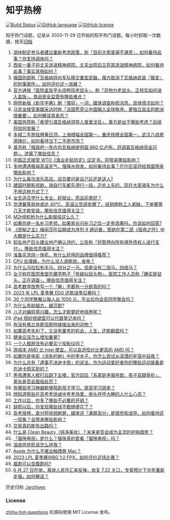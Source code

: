# 知乎热榜
[![Build Status](https://github.com/ToWeLong/zhihu-hot-questions/workflows/CI/badge.svg)](https://github.com/ToWeLong/zhihu-hot-questions/actions)
[![GitHub language](https://img.shields.io/badge/language-golang-orange.svg)](https://golang.org/)
[![GitHub license](https://img.shields.io/github/license/ToWeLong/zhihu-hot-questions)](https://github.com/ToWeLong/zhihu-hot-questions/blob/main/LICENSE)

知乎热门话题，记录从 2020-11-29 日开始的知乎热门话题。每小时抓取一次数据，按天[归档](./archives)

<!-- BEGIN -->

1. [调休制定参与者建议重新考虑政策，称「目前大家普遍不满意」，如何看待此事？你支持调休吗？](https://www.zhihu.com/question/608431520)
1. [西安一妻子将丈夫送进精神病院，丈夫出院后又将其送进精神病院，如何看待此事？事实真相如何？](https://www.zhihu.com/question/608899147)
1. [俄国防部称「瓦格纳将向军队移交重型武器，俄方取消了瓦格纳武装『叛变』的刑事案件」，如何评价这一进展？](https://www.zhihu.com/question/608972289)
1. [官方通报「医院盒饭芋头烧鸭现老鼠头」，称「异物为老鼠头，正核实如何进入盒饭」，食品安全监管有哪些难点？](https://www.zhihu.com/question/609038262)
1. [网传新版《新华字典》删「倭寇」一词，媒体调查称假消息，具体情况如何？](https://www.zhihu.com/question/609002775)
1. [马克龙接受美媒采访时称「法国愿意让中国融入全球秩序、更独立自主的欧洲很重要」，如何解读其表态？](https://www.zhihu.com/question/608830423)
1. [美国务院称「希望引渡瓦格纳领导人普里戈任」，美方是出于哪些考虑？后续将如何发展？](https://www.zhihu.com/question/608936142)
1. [多城二手房挂牌量压顶，上海增幅全国第一，重庆规模全国第一，武汉八成房源降价，如何看待当下二手房市场？](https://www.zhihu.com/question/608945751)
1. [普京称「俄政府一年内向瓦格纳提供超 860 亿卢布，将调查瓦格纳资金问题」，透露了哪些信息？](https://www.zhihu.com/question/609049162)
1. [中国正式接受 WTO《渔业补贴协定》议定书，将带来哪些影响？](https://www.zhihu.com/question/609036777)
1. [多地遭遇极端高温天气，强降水频发，如何看待此事？厄尔尼诺将给我国带来哪些影响？](https://www.zhihu.com/question/608915028)
1. [为什么每次进乐高店，店员要问是自己玩还是送人?](https://www.zhihu.com/question/579923538)
1. [建国时期影视剧，骑自行车都先滑行一段，迈步上车的。现在大家骑车为什么不用这种方式了？](https://www.zhihu.com/question/605318585)
1. [女生适合学什么专业，好就业，而且前景好？](https://www.zhihu.com/question/278982613)
1. [京津冀等局地或达 40℃，高温让空调卖爆了，经销商称工人紧缺，下单要等几天才能安装，哪些信息值得关注？](https://www.zhihu.com/question/608921052)
1. [M2HB机枪为什么能服役这么久？](https://www.zhihu.com/question/283225007)
1. [如果你是一名补习老师，如果家长问补习之后一定有效果吗，你该如何回答?](https://www.zhihu.com/question/607592989)
1. [《诡秘之主》梅丽莎在后期成为序列 9 通识者，那她在第二部《宿命之环》中大概是什么实力?](https://www.zhihu.com/question/605467623)
1. [知名地产巨头建业地产确认违约，公告称「将暂停向所有境外债权人进行支付」，哪些信息值得关注？](https://www.zhihu.com/question/608825407)
1. [准备买洗烘一体机，有什么好用的品牌值得推荐？](https://www.zhihu.com/question/585888686)
1. [CPU 处理器，为什么没人讲能效，省电？](https://www.zhihu.com/question/603464489)
1. [为什么马拉松有半马，四分之一马，但是没有二倍马，四倍马？](https://www.zhihu.com/question/607606021)
1. [女子称在医院食堂吃魔芋鸭子「有疑似鼠头物」，医院工作人员称「确实是鼠头，正在调查」，哪些信息值得关注？](https://www.zhihu.com/question/608996249)
1. [高考数学改卷写一个「解」字都有一分是真的吗？](https://www.zhihu.com/question/605608237)
1. [2023 年 LPL 夏季赛 EDG 还能进季后赛吗？](https://www.zhihu.com/question/608157289)
1. [30  个同学聚餐让每人出  1000  元，毕业后你会去同学聚会吗？](https://www.zhihu.com/question/607992752)
1. [为什么年龄越大，越沉默?](https://www.zhihu.com/question/604399374)
1. [儿子对编程感兴趣，怎么才能更好地培养呢？](https://www.zhihu.com/question/607369314)
1. [iPad 搭妙控键盘可以代替笔记本吗？](https://www.zhihu.com/question/606548465)
1. [有没有弗兰肯斯坦那样嫁接出来的动物？](https://www.zhihu.com/question/608444713)
1. [如果高考失利了，又没有重考的机会，人生，还能翻盘吗？](https://www.zhihu.com/question/607537217)
1. [健身应该怎么增加重量?](https://www.zhihu.com/question/606228140)
1. [一个人租房住有必要买个投影仪吗？](https://www.zhihu.com/question/581315272)
1. [游戏本 AMD 比 Intel 便宜，可以盲选性价比更高的 AMD 吗？](https://www.zhihu.com/question/608145535)
1. [如果你是电影《消失的她》中的李木子，你怎么尝试从深潜的牢笼中自救？](https://www.zhihu.com/question/608169334)
1. [为什么总有「遇事不决迪卡侬」的说法，作为运动爱好者你的哪些运动装备是在迪卡侬买到的？](https://www.zhihu.com/question/605651635)
1. [男孩遭家人棍打后跳下五楼，官方回应「系家庭矛盾导致，孩子双腿骨折」，家长是否会面临处罚？](https://www.zhihu.com/question/608827621)
1. [有哪些学习神器能够帮助孩子学习，提高学习效率？](https://www.zhihu.com/question/606792862)
1. [想知道那些在高考考场或中考考场里，倒头呼呼大睡的人什么心态？](https://www.zhihu.com/question/608826134)
1. [工作以后，你多了哪些不必要的开销？](https://www.zhihu.com/question/608756261)
1. [辞职以后，你发现哪些钱不敢随便花了？](https://www.zhihu.com/question/608754720)
1. [高考放榜，查分短视频刷屏，媒体评「满屏高分」是错觉和误导，如何看待这一现象？会带来哪些影响？](https://www.zhihu.com/question/608904505)
1. [交易真的能有出路吗？](https://www.zhihu.com/question/366928547)
1. [什么是 Clean Beauty（纯净美妆）？未来是否会成为主流的护肤趋势？](https://www.zhihu.com/question/605704304)
1. [「猫咪电视」是什么？猫咪真的爱看「猫咪电视」吗？](https://www.zhihu.com/question/606176735)
1. [油皮痘痘肌该怎么拯救？](https://www.zhihu.com/question/341181713)
1. [Apple 为什么不推出触摸屏 Mac？](https://www.zhihu.com/question/606739621)
1. [2023 LPL 夏季赛WBG 1:2 FPX，如何评价这场比赛？](https://www.zhihu.com/question/608963955)
1. [晨跑可以空腹跑吗?](https://www.zhihu.com/question/607577499)
1. [6 月 27 日在岸、离岸人民币汇率反弹，收复 7.22 关口，专家预计下半年重新走强，如何解读？](https://www.zhihu.com/question/608923234)

<!-- END -->

历史归档 [./archives](./archives)


### License
[zhihu-hot-questions](https://github.com/towelong/zhihu-hot-questions) 的源码使用 MIT License 发布。